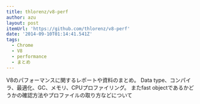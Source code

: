 ```yaml
---
title: thlorenz/v8-perf
author: azu
layout: post
itemUrl: 'https://github.com/thlorenz/v8-perf'
date: '2014-09-10T01:14:41.541Z'
tags:
  - Chrome
  - V8
  - performance
  - まとめ
---
```

V8のパフォーマンスに関するレポートや資料のまとめ。
Data type、コンパイラ、最適化、GC、メモリ、CPUプロファイリング。
またfast objectであるかどうかの確認方法やプロファイルの取り方などについて
